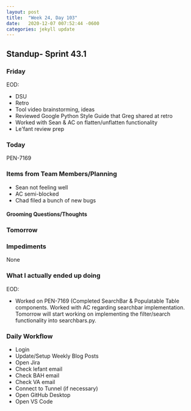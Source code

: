 ```yaml
---
layout: post
title:  "Week 24, Day 103"
date:   2020-12-07 007:52:44 -0600
categories: jekyll update
---
```


## Standup- Sprint 43.1
  
### Friday
EOD:
* DSU
* Retro
* Tool video brainstorming, ideas
* Reviewed Google Python Style Guide that Greg shared at retro
* Worked with Sean & AC on flatten/unflatten functionality
* Le'fant review prep

### Today
PEN-7169

### Items from Team Members/Planning
* Sean not feeling well
* AC semi-blocked
* Chad filed a bunch of new bugs

#### Grooming Questions/Thoughts

### Tomorrow

### Impediments
None
### What I actually ended up doing
EOD:
* Worked on PEN-7169 (Completed SearchBar & Populatable Table components. Worked with AC regarding searchbar implementation. Tomorrow will start working on implementing the filter/search functionality into searchbars.py. 

### Daily Workflow
* Login
* Update/Setup Weekly Blog Posts
* Open Jira
* Check lefant email
* Check BAH email
* Check VA email
* Connect to Tunnel (if necessary)
* Open GitHub Desktop
* Open VS Code

